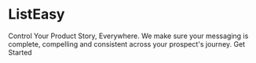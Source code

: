 # ListEasy
Control Your Product Story, Everywhere. We make sure your messaging is complete, compelling and consistent across your prospect's journey.  Get Started
